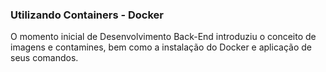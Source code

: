 ### Utilizando Containers - Docker

O momento inicial de Desenvolvimento Back-End introduziu o conceito de imagens e contamines, bem como a instalação do Docker e aplicação de seus comandos.


